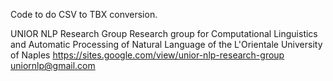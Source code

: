 Code to do CSV to TBX conversion.

UNIOR NLP Research Group
Research group for Computational Linguistics and Automatic Processing of Natural Language of the L'Orientale University of Naples
https://sites.google.com/view/unior-nlp-research-group
uniornlp@gmail.com
